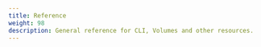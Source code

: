```yaml
---
title: Reference
weight: 98
description: General reference for CLI, Volumes and other resources.
---
```

